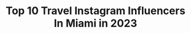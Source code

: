 ---
title: Top 10 Travel Instagram Influencers In Miami in 2023
description: >-
  Find top travel Instagram influencers in Miami in 2023. Most popular hashtags: #miami #travel #florida #beach.
platform: Instagram
hits: 661
text_top: Discover the best Instagram accounts on inBeat.
text_bottom: Our search engine holds 661 Instagram influencers like this in Miami, United States for you to pitch.
profiles:
  - username: "kimmilori"
    fullname: >-
      Kimmi Lori
    bio: >-
      🇲🇽ℝ𝕖𝕘𝕚𝕒-𝔸𝕞𝕖𝕣𝕚𝕔𝕒𝕟🇺🇸 Houston, Tx Founder: Lori Moto @thebikerlook
    location: "United States"
    followers: 2423
    engagement: 729
    commentsToLikes: 0.073860
    id: ckaoyrakkiq5o0i78psrwh6o8
    verified: false
    hashtags: "#travel, #miamibeach, #houston, #htown"
  - username: "activitymonster"
    fullname: >-
      Beril ♥️ Travel & Fashion
    bio: >-
      📍Miami 🦩 🤩 Featured in @earthpix , @travelandleisure, @forbestravelguide 🏖 My feature account: @roamflorida 📩 activitymonster@yahoo.com
    location: "United States"
    followers: 229221
    engagement: 340
    commentsToLikes: 0.062706
    id: ck0u7pqny5evt0i199qwvreo9
    verified: false
    hashtags: "#hotels, #visitflorida, #lovefl, #roamflorida"
  - username: "gladyscarredeguas"
    fullname: >-
      Gladys Carredeguas
    bio: >-
      Law Student 1Ls ⚖️ Follow my other account @the_lawtina Cuban 🇨🇺 Miss Grand Cuba 2018 👑 Communications Major 🖋🎙 To Collab Email me 📧
    location: "United States"
    followers: 28966
    engagement: 254
    commentsToLikes: 0.049645
    id: ck5cbawhif2ju0i115dg6ve8f
    verified: false
    hashtags: "#ootd, #beach, #koalachallenge, #travel"
  - username: "remrodphotography"
    fullname: >-
      Remrod
    bio: >-
      Positive💡Thinking #CAMERAMAN 📸🎬 #CRYPTOINVESTOR 💱 #LOA 💎 #entrepreneur #fintech
    location: "United States"
    followers: 39594
    engagement: 130
    commentsToLikes: 0.054449
    id: ck5c0xevxu19c0i11mbs8hb7t
    verified: false
    hashtags: "#remrod, #instagood, #beach, #travelphotography"
  - username: "captmattbudd"
    fullname: >-
      Capt. Matt Budd
    bio: >-
      2nd Generation Master Captain & Fishing Guide. www.jupiterfishingacademy.com
    location: "United States"
    followers: 21959
    engagement: 323
    commentsToLikes: 0.025506
    id: ck0txn7bbjq0p0i19muyip726
    verified: false
    hashtags: "#fish, #robalo, #commercialfishing, #westpalmbeach"
  - username: "michellroxana"
    fullname: >-
      Michell💛Roxana
    bio: >-
      ⚜️Mejor Rostro ⚜️Miss Social Media ⚜️Miss Earth 🇻🇪 ‘19 👑🌍
    location: "United States"
    followers: 345345
    engagement: 328
    commentsToLikes: 0.012977
    id: ck5c6nerh5sy10i11h57upv65
    verified: false
    hashtags: "#travelmexico, #travelmiami, #mexico, #miamilifestyle"
  - username: "farenaimee"
    fullname: >-
      Faren Aimeé
    bio: >-
      Int’l Published Model | Pageant Queen Miss Bikini US ‘17-‘18 | Miss NW DC For America ‘20| Scholar | Multi-Sport Athlete| Philanthropist | FAMU🐍
    location: "United States"
    followers: 9642
    engagement: 406
    commentsToLikes: 0.053925
    id: ck0vxabsdxxzj0i197b5tlkbk
    verified: false
    hashtags: "#model, #published, #skin, #skincare"
  - username: "visuals.by.luis"
    fullname: >-
      MIAMI Visuals
    bio: >-
      🌎 #MIAMI 📷 #SonyA7III | #iPhoneXR 🎥 #DJIMavicPro2 #Cityscapes | #Architecture | #Travel
    location: "United States"
    followers: 15523
    engagement: 795
    commentsToLikes: 0.033360
    id: ck0tznomar1zb0i19158b80wk
    verified: false
    hashtags: "#foundinmiami, #miamilove, #downtownmiami, #miamifun"
  - username: "irene__diaz"
    fullname: >-
      I r e n e   D í a z
    bio: >-
      🎓 Periodismo & Co.Audiovisual 🏆 Emmy nomination / AP winner 💼 Americatevé 🎥 reportera 📍Miami 🐉+🦂
    location: "United States"
    followers: 45519
    engagement: 211
    commentsToLikes: 0.051568
    id: ck6u1c88jkvh70j71zqcqgg2y
    verified: false
    hashtags: "#musicnews, #entrevista, #miamilife, #atodocolor"
  - username: "lifemiamibeach"
    fullname: >-
      Miami Beach Life
    bio: >-
      The official Instagram of Life Miami Beach. Global community page for Miami Beach, and the greater Miami area. #LifeMiamiBeach
    location: "United States"
    followers: 107823
    engagement: 426
    commentsToLikes: 0.028109
    id: ck0uak2xvcgvn0i19np2s9rvs
    verified: false
    hashtags: "#miamiweather, #lifemiamibeach, #blueskies, #northmiamibeach"
---
